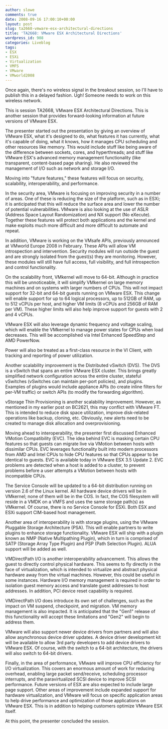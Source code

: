```yaml
---
author: slowe
comments: true
date: 2008-09-16 17:00:10+00:00
layout: post
slug: ta2668-vmware-esx-architectural-directions
title: 'TA2668: VMware ESX Architectural Directions'
wordpress_id: 908
categories: Liveblog
tags:
- ESX
- ESXi
- Virtualization
- VMFS
- VMware
- VMworld2008
---
```


Once again, there's no wireless signal in the breakout session, so I'll have to publish this in a delayed fashion. Ugh! Someone needs to work on this wireless network.

This is session TA2668, VMware ESX Architectural Directions. This is another session that provides forward-looking information at future versions of VMware ESX.

The presenter started out the presentation by giving an overview of VMware ESX, what it's designed to do, what features it has currently, what it's capable of doing, what it knows, how it manages CPU scheduling and other resources like memory. This would include stuff like being aware of the difference between sockets, cores, and hyperthreads; and stuff like VMware ESX's advanced memory management functionality (like transparent, content-based page sharing). He also reviewed the management of I/O such as network and storage I/O.

Moving into "future features," these features will focus on security, scalability, interoperability, and performance.

In the security area, VMware is focusing on improving security in a number of areas. One of these is reducing the size of the platform, such as in ESXi; it is anticipated that this will reduce the surface area and lower the number of potential vulnerabilities. VMware is also looking at the use of ASLR (Address Space Layout Randomization) and NX support (No eXecute). Together these features will protect both applications and the kernel and make exploits much more difficult and more difficult to automate and repeat.

In addition, VMware is working on the VMsafe APIs, previously announced at VMworld Europe 2008 in February. These APIs will allow VM introspection and intervention. Security modules will run outside the guest and are strongly isolated from the guest(s) they are monitoring. However, these modules will still have full access, full visibility, and full introspection and control functionality.

On the scalability front, VMkernel will move to 64-bit. Although in practice this will be unnoticeable, it will simplify VMkernel on large memory machines and on systems with larger numbers of CPUs. This will not impact support for 32-bit and 64-bit guests running on VMware ESX. This change will enable support for up to 64 logical processors, up to 512GB of RAM, up to 512 vCPUs per host, and higher VM limits (8 vCPUs and 256GB of RAM per VM). These higher limits will also help improve support for guests with 2 and 4 vCPUs.

VMware ESX will also leverage dynamic frequency and voltage scaling, which will enable the VMkernel to manage power states for CPUs when load decreases. This will be accomplished via Intel Enhanced SpeedStep and AMD PowerNow.

Power will also be treated as a first-class resource in the VI Client, with tracking and reporting of power utilization.

Another scalability improvement is the Distributed vSwitch (DVS). The DVS is a vSwitch that spans an entire VMware ESX cluster. This brings greatly simplified network configuration across the entire cluster, stateful vSwitches (vSwitches can maintain per-port policies), and plugins. Examples of plugins would include appliance APIs (to create inline filters for per-VM traffic) or switch APIs (to modify the forwarding algorithm).

vStorage Thin Provisioning is another scalability improvement. However, as mentioned in my earlier post on BC2621, this may conflict with VMware FT. This is intended to reduce disk space utilization, improve disk-related operations like backup, cloning, etc. Obviously, new alerts need to be created to manage disk allocation and overprovisioning.

Moving ahead to interoperability, the presenter first discussed Enhanced VMotion Compatibility (EVC). The idea behind EVC is masking certain CPU features so that guests can migrate live via VMotion between hosts with dissimilar CPUs. EVC leverages functionality built into modern processors from AMD and Intel CPUs to hide CPU features so that CPUs appear to be identical to guests. EVC is available today in VMware ESX 3.5 Update 2. EVC problems are detected when a host is added to a cluster, to prevent problems before a user attempts a VMotion between hosts with incompatible CPUs.

The Service Console will be updated to a 64-bit distribution running on version 2.6 of the Linux kernel. All hardware device drivers will be in VMkernel; none of them will be in the COS. In fact, the COS filesystem will reside in a VMDK on a VMFS and uses the same storage path(s) as VMkernel. Of course, there is no Service Console for ESXi. Both ESX and ESXi support CIM-based host management.

Another area of interoperability is with storage plugins, using the VMware Pluggable Storage Architecture (PSA). This will enable partners to write plugins to enhance storage functionality. VMware ESX will ship with a plugin known as NMP (Native Multipathing Plugin), which in turn is comprised of SATP (Storage Array Type Plugin) and PSP (Path Selection Plugin). ALUA support will be added as well.

VMDirectPath I/O is another interoperability advancement. This allows the guest to directly control physical hardware. This seems to fly directly in the face of virtualization, which is intended to virtualize and abstract physical hardware away from the virtual machines. However, this could be useful in some instances. Hardware I/O memory management is required in order to isolation guest memory access and translate guest addresses to host addresses. In addition, PCI device reset capability is required.

VMDirectPath I/O does introduce its own set of challenges, such as the impact on VM suspend, checkpoint, and migration. VM memory management is also impacted. It is anticipated that the "Gen1" release of this functionality will accept these limitations and "Gen2" will begin to address them.

VMware will also support newer device drivers from partners and will also allow asynchronous device driver updates. A device driver development kit will be available to allow 3rd party developers to add device drivers to VMware ESX. Of course, with the switch to a 64-bit architecture, the drivers will also switch to 64-bit drivers.

Finally, in the area of performance, VMware will improve CPU efficiency for I/O virtualization. This covers an enormous amount of work for reducing overhead, enabling large packet send/receive, scheduling processor interrupts, and the paravirtualized SCSI device to improve SCSI performance. Future versions of ESX are also expected to include large page support. Other areas of improvement include expanded support for hardware virtualization, and VMware will focus on specific application areas to help drive performance and optimization of those applications on VMware ESX. This is in addition to helping customers optimize VMware ESX itself.

At this point, the presenter concluded the session.
